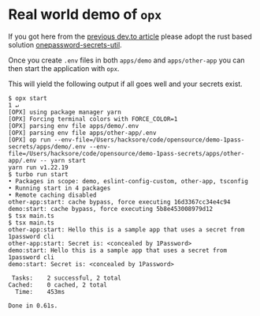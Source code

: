 # Real world demo of `opx`

If you got here from the [previous dev.to article](https://dev.to/hacksore/using-1password-cli-for-secrets-locally-326e) please adopt the rust based solution [onepassword-secrets-util](https://github.com/Hacksore/onepassword-secret-util).

Once you create `.env` files in both `apps/demo` and `apps/other-app` you can then start the application with `opx`.

This will yield the following output if all goes well and your secrets exist.

```
$ opx start                                                                                                                                                                                          1 ↵
[OPX] using package manager yarn
[OPX] Forcing terminal colors with FORCE_COLOR=1
[OPX] parsing env file apps/demo/.env
[OPX] parsing env file apps/other-app/.env
[OPX] op run --env-file=/Users/hacksore/code/opensource/demo-1pass-secrets/apps/demo/.env --env-file=/Users/hacksore/code/opensource/demo-1pass-secrets/apps/other-app/.env -- yarn start
yarn run v1.22.19
$ turbo run start
• Packages in scope: demo, eslint-config-custom, other-app, tsconfig
• Running start in 4 packages
• Remote caching disabled
other-app:start: cache bypass, force executing 16d3367cc34e4c94
demo:start: cache bypass, force executing 5b8e453008979d12
$ tsx main.ts
$ tsx main.ts
other-app:start: Hello this is a sample app that uses a secret from 1password cli
other-app:start: Secret is: <concealed by 1Password>
demo:start: Hello this is a sample app that uses a secret from 1password cli
demo:start: Secret is: <concealed by 1Password>

 Tasks:    2 successful, 2 total
Cached:    0 cached, 2 total
  Time:    453ms 

Done in 0.61s.
```
